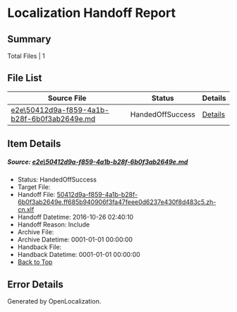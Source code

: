 # <a name='report-top'></a> Localization Handoff Report

## Summary
 Total Files | 1

## File List
 Source File | Status | Details 
 ----------- | ------ | ------- 
 [e2e\50412d9a-f859-4a1b-b28f-6b0f3ab2649e.md](https://github.com/OpenLocalizationTestOrg/ol-test0/blob/f080e0c028d6a0f7d78ba6f93d22602bb5ef66ce/e2e/50412d9a-f859-4a1b-b28f-6b0f3ab2649e.md) | HandedOffSuccess | [Details](#7533153d5a3f2ddbff46cc77950a25b666a878374)

## Item Details
##### <a name='7533153d5a3f2ddbff46cc77950a25b666a878374'></a> Source: [e2e\50412d9a-f859-4a1b-b28f-6b0f3ab2649e.md](https://github.com/OpenLocalizationTestOrg/ol-test0/blob/f080e0c028d6a0f7d78ba6f93d22602bb5ef66ce/e2e/50412d9a-f859-4a1b-b28f-6b0f3ab2649e.md)
* Status: HandedOffSuccess
* Target File: 
* Handoff File: [50412d9a-f859-4a1b-b28f-6b0f3ab2649e.ff685b940906f3fa47feee0d6237e430f8d483c5.zh-cn.xlf](https://github.com/OpenLocalizationTestOrg/ol-test0-handoff/blob/f8f2bd563bf8ad27a6bcb062fc62e9f2dfdeee1e/ol-handoff/OpenLocalizationTestOrg/ol-test0-zhcn/shujia/ht/50412d9a-f859-4a1b-b28f-6b0f3ab2649e.ff685b940906f3fa47feee0d6237e430f8d483c5.zh-cn.xlf)
* Handoff Datetime: 2016-10-26 02:40:10
* Handoff Reason: Include
* Archive File: 
* Archive Datetime: 0001-01-01 00:00:00
* Handback File: 
* Handback Datetime: 0001-01-01 00:00:00
* [Back to Top](#report-top)


## Error Details

Generated by OpenLocalization.
